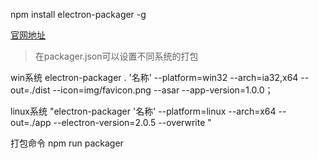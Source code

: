 
npm install electron-packager -g   

[官网地址](https://electronjs.org/docs/api/browser-window)


>在packager.json可以设置不同系统的打包

win系统   electron-packager . '名称' --platform=win32 --arch=ia32,x64 --out=./dist --icon=img/favicon.png --asar --app-version=1.0.0；

linux系统  "electron-packager '名称' --platform=linux --arch=x64 --out=./app  --electron-version=2.0.5 --overwrite "


打包命令 npm run packager



